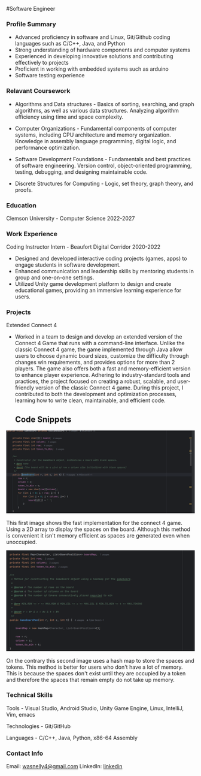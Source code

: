 #Software Engineer

### Profile Summary
- Advanced proficiency in software and Linux, Git/Github coding languages such as C/C++, Java, and Python
- Strong understanding of hardware components and computer systems
- Experienced in developing innovative solutions and contributing effectively to projects
- Proficient in working with embedded systems such as arduino
- Software testing experience

### Relavant Coursework
- Algorithms and Data structures - Basics of sorting, searching, and graph algorithms, as well as various data structures. Analyzing algorithm efficiency using time and space complexity. 
  
- Computer Organizations - Fundamental components of computer systems, including CPU architecture and memory organization. Knowledge in assembly language programming, digital logic, and performance optimization.

- Software Development Foundations - Fundamentals and best practices of software engineering. Version control, object-oriented programming, testing, debugging, and designing maintainable code.

- Discrete Structures for Computing - Logic, set theory, graph theory, and proofs.

### Education
Clemson University - Computer Science 2022-2027

### Work Experience
Coding Instructor Intern - Beaufort Digital Corridor 2020-2022
- Designed and developed interactive coding projects (games, apps) to engage students in software development.
- Enhanced communication and leadership skills by mentoring students in group and one-on-one settings.
- Utilized Unity game development platform to design and create educational games, providing an immersive learning experience for users.

### Projects
Extended Connect 4
- Worked in a team to design and develop an extended version of the Connect 4 Game that runs with a command-line interface. Unlike the classic Connect 4 game, the game implemented through Java allow users to choose dynamic board sizes, customize the difficulty through changes win requirements, and provides options for more than 2 players. The game also offers both a fast and memory-efficient version to enhance player experience. Adhering to industry-standard tools and practices, the project focused on creating a robust, scalable, and user-friendly version of the classic Connect 4 game. During this project, I contributed to both the development and optimization processes, learning how to write clean, maintainable, and efficient code.

  ## Code Snippets
![](Assets/2DArray.PNG)

This first image shows the fast implementation for the connect 4 game. Using a 2D array to display the spaces on the board. Although this method is convenient it isn't memory efficient as spaces are generated even when unoccupied. 

![](Assets/gameboardMem.PNG)

On the contrary this second image uses a hash map to store the spaces and tokens. This method is better for users who don't have a lot of memory. This is because the spaces don't exist until they are occupied by a token and therefore the spaces that remain empty do not take up memory.

### Technical Skills
Tools - Visual Studio, Android Studio, Unity Game Engine, Linux, IntelliJ, Vim, emacs

Technologies - Git/GitHub

Languages - C/C++, Java, Python, x86-64 Assembly


### Contact Info

Email: wasnelly4@gmail.com
LinkedIn: [linkedin](https://www.linkedin.com/in/donnell-washington-175699328/?trk=opento_sprofile_details)
